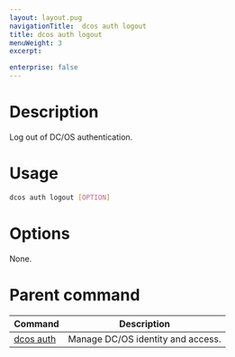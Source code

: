 ```yaml
---
layout: layout.pug
navigationTitle:  dcos auth logout
title: dcos auth logout
menuWeight: 3
excerpt:

enterprise: false
---
```


<!-- This source repo for this topic is https://github.com/dcos/dcos-docs -->


# Description
Log out of DC/OS authentication.

# Usage

```bash
dcos auth logout [OPTION]
```

# Options

None.

# Parent command

| Command | Description |
|---------|-------------|
| [dcos auth](/1.9/cli/command-reference/dcos-auth/) |  Manage DC/OS identity and access. |
